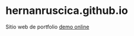 # hernanruscica.github.io
Sitio web de portfolio
<a href="https://hernanruscica.github.io/">demo online</a>
